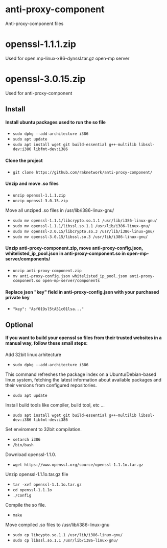 # anti-proxy-component
Anti-proxy-component files

# openssl-1.1.1.zip
Used for open.mp-linux-x86-dynssl.tar.gz open-mp server

# openssl-3.0.15.zip
Used for anti-proxy-component

## Install

#### Install ubuntu packages used to run the so file
- `sudo dpkg --add-architecture i386`
- `sudo apt update`
- `sudo apt install wget git build-essential g++-multilib libssl-dev:i386 libfmt-dev:i386`

#### Clone the project
- `git clone https://github.com/raknetwork/anti-proxy-component/`

#### Unzip and move .so files
- `unzip openssl-1.1.1.zip `
- `unzip openssl-3.0.15.zip`

Move all unziped .so files in /usr/lib/i386-linux-gnu/
- `sudo mv openssl-1.1.1/libcrypto.so.1.1 /usr/lib/i386-linux-gnu/`
- `sudo mv openssl-1.1.1/libssl.so.1.1 /usr/lib/i386-linux-gnu/`
- `sudo mv openssl-3.0.15/libcrypto.so.3 /usr/lib/i386-linux-gnu/`
- `sudo mv openssl-3.0.15/libssl.so.3 /usr/lib/i386-linux-gnu/`

#### Unzip anti-proxy-component.zip, move anti-proxy-config.json, whitelisted_ip_pool.json in anti-proxy-component.so in open-mp-server/components/

- `unzip anti-proxy-component.zip`
- `mv anti-proxy-config.json whitelisted_ip_pool.json anti-proxy-component.so open-mp-server/components`

#### Replace json "key" field in anti-proxy-config.json with your purchased private key
- `"key": "Asf019sl5tA51c01lsa..."`


## Optional
#### If you want to build your openssl so files from their trusted websites in a manual way, follow these small steps:
Add 32bit linux arhitecture
- `sudo dpkg --add-architecture i386`

This command refreshes the package index on a Ubuntu/Debian-based linux system, fetching the latest information about available packages and their versions from configured repositories.
- `sudo apt update`

Install build tools like compiler, build tool, etc ...
- `sudo apt install wget git build-essential g++-multilib libssl-dev:i386 libfmt-dev:i386`

Set enviroment to 32bit compilation.
- `setarch i386`
- `/bin/bash`

Download openssl-1.1.0.
- `wget https://www.openssl.org/source/openssl-1.1.1o.tar.gz`

Unzip openssl-1.1.1o.tar.gz file
- `tar -xvf openssl-1.1.1o.tar.gz`
- `cd openssl-1.1.1o`
- `./config`

Compile the so file.
- `make`

Move compiled .so files to /usr/lib/i386-linux-gnu
- `sudo cp libcypto.so.1.1 /usr/lib/i386-linux-gnu/`
- `sudo cp libssl.so.1.1 /usr/lib/i386-linux-gnu/`





